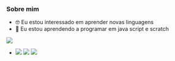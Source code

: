 ### Sobre mim

- 🤓 Eu estou interessado em aprender novas linguagens
- 🔰 Eu estou aprendendo a programar em java script e scratch

![](https://recreio.uol.com.br/media/uploads/animacoes/minionss_capa.jpg)

- ![](https://img.shields.io/badge/PlayStation-003791?style=for-the-badge&logo=playstation&logoColor=white)
  ![](https://img.shields.io/badge/Gmail-D14836?style=for-the-badge&logo=gmail&logoColor=white)
  ![](https://img.shields.io/badge/Epic%20Games-313131?style=for-the-badge&logo=Epic%20Games&logoColor=white)
